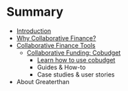 # Summary

* [Introduction](README.md)
* [Why Collaborative Finance? ](chapter1.md)
* [Collaborative Finance Tools](collaborative-finance-tools.md)
  * [Collaborative Funding: Cobudget](cobudget.md)
    * [Learn how to use cobudget](learn-how-to-use-cobudget.md)
    * Guides & How-to
    * Case studies & user stories
* About Greaterthan

